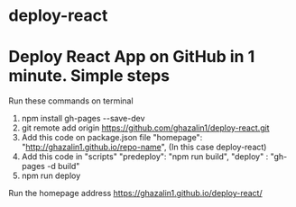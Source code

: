 # deploy-react

# Deploy React App on GitHub in 1 minute. Simple steps

Run these commands on terminal

1. npm install gh-pages --save-dev
2. git remote add origin https://github.com/ghazalin1/deploy-react.git
3. Add this code on package.json file "homepage": "http://ghazalin1.github.io/repo-name",  (In this case deploy-react)
4. Add this code in "scripts" "predeploy": "npm run build",
    "deploy" : "gh-pages -d build"
5. npm run deploy

Run the homepage address https://ghazalin1.github.io/deploy-react/
